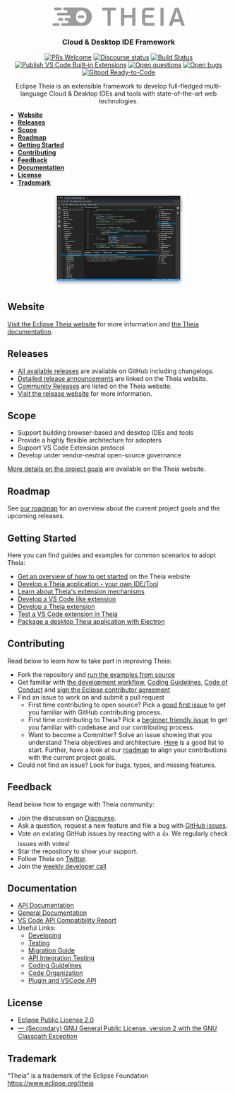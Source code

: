 <br/>
<div id="theia-logo" align="center">
    <br />
    <img src="https://raw.githubusercontent.com/eclipse-theia/theia/master/logo/theia-logo-gray.svg?sanitize=true" alt="Theia Logo" width="300"/>
    <h3>Cloud & Desktop IDE Framework</h3>
</div>

<div id="badges" align="center">

  [![PRs Welcome](https://img.shields.io/badge/PRs-welcome-brightgreen.svg?style=flat-curved)](https://github.com/eclipse-theia/theia/labels/help%20wanted)
  [![Discourse status](https://img.shields.io/discourse/status?label=Chat&server=https%3A%2F%2Fcommunity.theia-ide.org%2F)](https://community.theia-ide.org/)
  [![Build Status](https://github.com/eclipse-theia/theia/workflows/Build/badge.svg?branch=master)](https://github.com/eclipse-theia/theia/actions?query=branch%3Amaster+event%3Apush+event%3Aschedule)
  [![Publish VS Code Built-in Extensions](https://github.com/eclipse-theia/vscode-builtin-extensions/actions/workflows/publish-vsx-latest.yml/badge.svg?branch=master)](https://github.com/eclipse-theia/vscode-builtin-extensions/actions/workflows/publish-vsx-latest.yml)
  [![Open questions](https://img.shields.io/badge/Open-questions-blue.svg?style=flat-curved)](https://github.com/eclipse-theia/theia/discussions/categories/q-a)
  [![Open bugs](https://img.shields.io/badge/Open-bugs-red.svg?style=flat-curved)](https://github.com/eclipse-theia/theia/labels/bug)
  [![Gitpod Ready-to-Code](https://img.shields.io/badge/Gitpod-Ready--to--Code-blue?logo=gitpod)](https://gitpod.io/#https://github.com/eclipse-theia/theia)

Eclipse Theia is an extensible framework to develop full-fledged multi-language Cloud & Desktop IDEs and tools with state-of-the-art web technologies.

</div>

- [**Website**](#website)
- [**Releases**](#releases)
- [**Scope**](#scope)
- [**Roadmap**](#roadmap)
- [**Getting Started**](#getting-started)
- [**Contributing**](#contributing)
- [**Feedback**](#feedback)
- [**Documentation**](#documentation)
- [**License**](#license)
- [**Trademark**](#trademark)

<div style='margin:0 auto;width:60%;'>

![Theia](https://raw.githubusercontent.com/eclipse-theia/theia/master/doc/images/theia-screenshot.png)

</div>

## Website

[Visit the Eclipse Theia website](http://www.theia-ide.org) for more information and [the Theia documentation](http://www.theia-ide.org/doc).

## Releases

- [All available releases](https://github.com/eclipse-theia/theia/releases) are available on GitHub including changelogs.
- [Detailed release announcements](https://theia-ide.org/resources/) are linked on the Theia website.
- [Community Releases](https://theia-ide.org/releases/) are listed on the Theia website.
- [Visit the release website](https://theia-ide.org/releases/) for more information.

## Scope

- Support building browser-based and desktop IDEs and tools
- Provide a highly flexible architecture for adopters
- Support VS Code Extension protocol
- Develop under vendor-neutral open-source governance

[More details on the project goals](https://theia-ide.org/docs/project_goals/) are available on the Theia website.

## Roadmap

See [our roadmap](https://github.com/eclipse-theia/theia/wiki/Eclipse-Theia-Roadmap) for an overview about the current project goals and the upcoming releases.

## Getting Started

Here you can find guides and examples for common scenarios to adopt Theia:

- [Get an overview of how to get started](https://theia-ide.org/#gettingstarted) on the Theia website
- [Develop a Theia application - your own IDE/Tool](https://www.theia-ide.org/doc/Composing_Applications.html)
- [Learn about Theia's extension mechanisms](https://theia-ide.org/docs/extensions/)
- [Develop a VS Code like extension](https://theia-ide.org/docs/authoring_vscode_extensions/)
- [Develop a Theia extension](http://www.theia-ide.org/doc/Authoring_Extensions.html)
- [Test a VS Code extension in Theia](https://github.com/eclipse-theia/theia/wiki/Testing-VS-Code-extensions)
- [Package a desktop Theia application with Electron](https://theia-ide.org/docs/blueprint_documentation/)

## Contributing

Read below to learn how to take part in improving Theia:

- Fork the repository and [run the examples from source](doc/Developing.md#quick-start)
- Get familiar with [the development workflow](doc/Developing.md), [Coding Guidelines](doc/coding-guidelines.md), [Code of Conduct](CODE_OF_CONDUCT.md) and [sign the Eclipse contributor agreement](CONTRIBUTING.md#eclipse-contributor-agreement)
- Find an issue to work on and submit a pull request
  - First time contributing to open source? Pick a [good first issue](https://github.com/eclipse-theia/theia/labels/good%20first%20issue) to get you familiar with GitHub contributing process.
  - First time contributing to Theia? Pick a [beginner friendly issue](https://github.com/eclipse-theia/theia/labels/beginners) to get you familiar with codebase and our contributing process.
  - Want to become a Committer? Solve an issue showing that you understand Theia objectives and architecture. [Here](https://github.com/eclipse-theia/theia/labels/help%20wanted) is a good list to start. Further, have a look at our [roadmap](https://github.com/eclipse-theia/theia/wiki/Roadmap) to align your contributions with the current project goals.
- Could not find an issue? Look for bugs, typos, and missing features.

## Feedback

Read below how to engage with Theia community:

- Join the discussion on [Discourse](https://community.theia-ide.org/).
- Ask a question, request a new feature and file a bug with [GitHub issues](https://github.com/eclipse-theia/theia/issues/new/choose).
- Vote on existing GitHub issues by reacting with a 👍. We regularly check issues with votes!
- Star the repository to show your support.
- Follow Theia on [Twitter](https://twitter.com/theia_ide).
- Join the [weekly developer call](https://github.com/eclipse-theia/theia/wiki/Dev-Meetings)

## Documentation

- [API Documentation](https://eclipse-theia.github.io/theia/docs/next/index.html)
- [General Documentation](https://theia-ide.org/docs/)
- [VS Code API Compatibility Report](https://eclipse-theia.github.io/vscode-theia-comparator/status.html)
- Useful Links:
  - [Developing](doc/Developing.md)
  - [Testing](doc/Testing.md)
  - [Migration Guide](doc/Migration.md)
  - [API Integration Testing](doc/api-testing.md)
  - [Coding Guidelines](doc/coding-guidelines.md)
  - [Code Organization](doc/code-organization.md)
  - [Plugin and VSCode API](doc/Plugin-API.md)

## License

- [Eclipse Public License 2.0](LICENSE-EPL)
- [一 (Secondary) GNU General Public License, version 2 with the GNU Classpath Exception](LICENSE-GPL)

## Trademark

"Theia" is a trademark of the Eclipse Foundation
<https://www.eclipse.org/theia>
